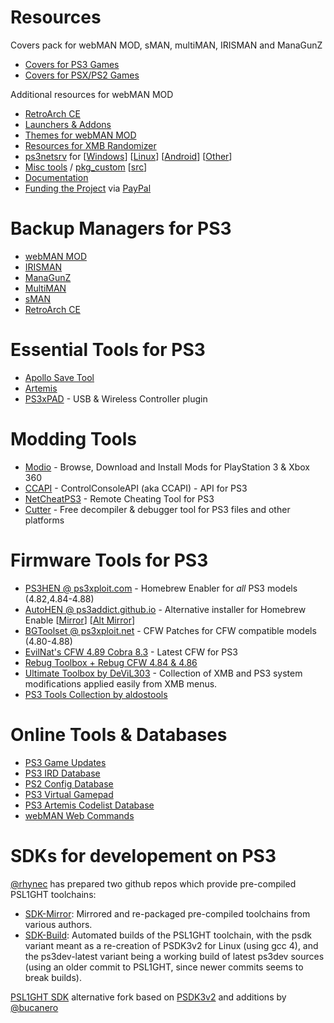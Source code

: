 # Resources
Covers pack for webMAN MOD, sMAN, multiMAN, IRISMAN and ManaGunZ
 
* [Covers for PS3 Games](https://github.com/aldostools/Resources/releases/download/1.0/EP0001-BLES80608_00-COVERS0000000000.pkg)
* [Covers for PSX/PS2 Games](https://github.com/aldostools/Resources/releases/download/1.0/EP0001-BLES80608_00-COVERS00000RETRO.pkg)

Additional resources for webMAN MOD
* [RetroArch CE](https://github.com/aldostools/Resources/releases/download/RetroArch_CE/RetroArch_Psx-Place_Community_Edition_unofficial_beta-20220315.pkg)
* [Launchers & Addons](https://github.com/aldostools/Resources/releases/tag/Addons)
* [Themes for webMAN MOD](https://github.com/aldostools/Resources/releases/tag/Themes)
* [Resources for XMB Randomizer](https://github.com/aldostools/Resources/releases/tag/XMB_Randomizers)
* [ps3netsrv](https://github.com/aldostools/webMAN-MOD/tree/master/_Projects_/ps3netsrv) for [[Windows](https://github.com/aldostools/webMAN-MOD/releases/download/1.47.41/ps3netsrv_20220421.zip)] [[Linux](https://github.com/aldostools/webMAN-MOD/tree/master/_Projects_/ps3netsrv/bins/Linux)] [[Android](https://github.com/aldostools/webMAN-MOD/tree/master/_Projects_/ps3netsrv/bins/Android)] [[Other](https://github.com/aldostools/webMAN-MOD/tree/master/_Projects_/ps3netsrv/bins)]
* [Misc tools](https://github.com/aldostools/webMAN-MOD/tree/master/_Projects_/tools) / [pkg_custom](https://github.com/aldostools/webMAN-MOD/raw/master/_Projects_/updater/pkg_custom.exe) [[src](https://github.com/aldostools/webMAN-MOD/tree/master/_Projects_/pkglaunch/pypkg)]
* [Documentation](https://github.com/aldostools/webMAN-MOD/wiki)
* [Funding the Project](https://donate.aldostools.org) via [PayPal](https://paypal.me/aldostools)

# Backup Managers for PS3
* [webMAN MOD](https://github.com/aldostools/webMAN-MOD/releases)
* [IRISMAN](https://github.com/aldostools/IRISMAN/releases)
* [ManaGunZ](https://github.com/Zarh/ManaGunZ/releases)
* [MultiMAN](https://store.brewology.com/ahomebrew.php?brewid=24)
* [sMAN](https://store.brewology.com/ahomebrew.php?brewid=309)
* [RetroArch CE](https://store.brewology.com/ahomebrew.php?brewid=152) 
 
# Essential Tools for PS3
* [Apollo Save Tool](https://store.brewology.com/ahomebrew.php?brewid=321) 
* [Artemis](https://store.brewology.com/ahomebrew.php?brewid=152)
* [PS3xPAD](https://www.psx-place.com/resources/ps3xpad.22/) - USB & Wireless Controller plugin

# Modding Tools
* [Modio](https://github.com/ohhsodead/modio) - Browse, Download and Install Mods for PlayStation 3 & Xbox 360
* [CCAPI](https://store.brewology.com/ahomebrew.php?brewid=254) - ControlConsoleAPI (aka CCAPI) - API for PS3
* [NetCheatPS3](https://github.com/Dnawrkshp/NetCheatPS3) - Remote Cheating Tool for PS3
* [Cutter](https://cutter.re/#features) - Free decompiler & debugger tool for PS3 files and other platforms
 
# Firmware Tools for PS3
* [PS3HEN @ ps3xploit.com](https://ps3xploit.com) - Homebrew Enabler for *all* PS3 models (4.82,4.84-4.88)
* [AutoHEN @ ps3addict.github.io](https://ps3addict.github.io/autohen) - Alternative installer for Homebrew Enable  [[Mirror](https://ps3addict.github.io/hen_installer)] [[Alt Mirror](https://ps3addict.github.io/alternate/)]
* [BGToolset @ ps3xploit.net](https://ps3xploit.net/bgtoolset/) - CFW Patches for CFW compatible models (4.80-4.88)
* [EvilNat's CFW 4.89 Cobra 8.3](https://www.brewology.com/?p=4661) - Latest CFW for PS3
* [Rebug Toolbox + Rebug CFW 4.84 & 4.86](https://store.brewology.com/ahomebrew.php?brewid=308)
* [Ultimate Toolbox by DeViL303](https://store.brewology.com/ahomebrew.php?brewid=326) - Collection of XMB and PS3 system modifications applied easily from XMB menus.
* [PS3 Tools Collection by aldostools](https://www.psx-place.com/resources/ps3-tools-collection.594/)
 
# Online Tools & Databases
* [PS3 Game Updates](https://ps3.aldostools.org/updates.html)
* [PS3 IRD Database](https://ps3.aldostools.org/ird.html)
* [PS2 Config Database](https://ps3.aldostools.org/ps2config.html)
* [PS3 Virtual Gamepad](https://pad.aldostools.org)
* [PS3 Artemis Codelist Database](https://ps3.aldostools.org/codelist.html)
* [webMAN Web Commands](https://github.com/aldostools/webMAN-MOD/wiki/Web-Commands)
 
# SDKs for developement on PS3
[@rhynec](https://github.com/rhynec?tab=repositories) has prepared two github repos which provide pre-compiled PSL1GHT toolchains:
- [SDK-Mirror](https://github.com/PS3SDK-Misc/SDK-Mirror): Mirrored and re-packaged pre-compiled toolchains from various authors.
- [SDK-Build](https://github.com/PS3SDK-Misc/SDK-Build): Automated builds of the PSL1GHT toolchain, with the psdk variant meant as a re-creation of PSDK3v2 for Linux (using gcc 4), and the ps3dev-latest variant being a working build of latest ps3dev sources (using an older commit to PSL1GHT, since newer commits seems to break builds).
 
[PSL1GHT SDK](https://github.com/bucanero/psl1ghtv2_ports) alternative fork based on [PSDK3v2](https://github.com/Estwald/PSDK3v2) and additions by [@bucanero](https://github.com/bucanero?tab=repositories)
